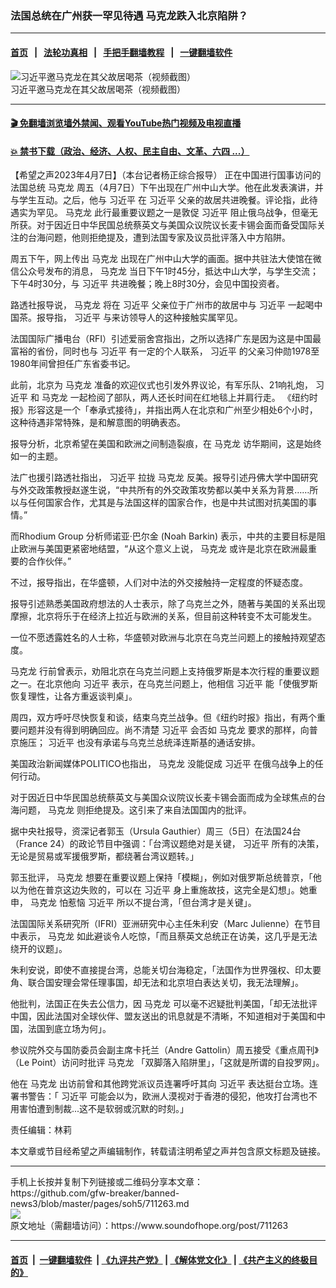 ### 法国总统在广州获一罕见待遇 马克龙跌入北京陷阱？
------------------------

#### [首页](https://github.com/gfw-breaker/banned-news3/blob/master/README.md) &nbsp;&nbsp;|&nbsp;&nbsp; [法轮功真相](https://github.com/begood0513/basic/blob/master/README.md)  &nbsp;&nbsp;|&nbsp;&nbsp; [手把手翻墙教程](https://github.com/gfw-breaker/guides/wiki)  &nbsp;&nbsp;|&nbsp;&nbsp; [一键翻墙软件](https://github.com/gfw-breaker/nogfw/blob/master/README.md)  



<div><img alt="习近平邀马克龙在其父故居喝茶（视频截图）" src="https://img.soundofhope.org/2023-04/1680881964688.png"/>
<br/><figcaption class="caption">
 习近平邀马克龙在其父故居喝茶（视频截图）
</figcaption></div><hr/>

#### [ 🎬  免翻墙浏览墙外禁闻、观看YouTube热门视频及电视直播](https://github.com/gfw-breaker/HelloWorld)

#### [ 💥  禁书下载（政治、经济、人权、民主自由、文革、六四 ...）](https://github.com/gfw-breaker/books/blob/master/README.md)

<div><div class="Content__Wrapper sc-1bvya0-0 elmmKw article_body" data-checkusr="" itemprop="articleBody">
 <div id="post_place_1">
 </div>
 <p class="meta-top">
  <span class="meta">
   【希望之声2023年4月7日】（本台记者杨正综合报导）
  </span>
  正在中国进行国事访问的法国总统
  <ok href="/term/29794">
   马克龙
  </ok>
  周五（4月7日）下午出现在广州中山大学。他在此发表演讲，并与学生互动。之后，他与
  <ok href="/term/1063">
   习近平
  </ok>
  在
  <ok href="/term/1063">
   习近平
  </ok>
  父亲的故居共进晚餐。评论指，此待遇实为罕见。
  <ok href="/term/29794">
   马克龙
  </ok>
  此行最重要议题之一是敦促
  <ok href="/term/1063">
   习近平
  </ok>
  阻止俄乌战争，但毫无所获。对于因近日中华民国总统蔡英文与美国众议院议长麦卡锡会面而备受国际关注的台海问题，他则拒绝提及，遭到法国专家及议员批评落入中方陷阱。
 </p>
 <p>
  周五下午，网上传出
  <ok href="/term/29794">
   马克龙
  </ok>
  出现在广州中山大学的画面。据中共驻法大使馆在微信公众号发布的消息，
  <ok href="/term/29794">
   马克龙
  </ok>
  当日下午1时45分，抵达中山大学，与学生交流；下午4时30分，与
  <ok href="/term/1063">
   习近平
  </ok>
  共进晚餐；晚上8时30分，会见中国投资者。
 </p>
 <p>
  路透社报导说，
  <ok href="/term/29794">
   马克龙
  </ok>
  将在
  <ok href="/term/1063">
   习近平
  </ok>
  父亲位于广州市的故居中与
  <ok href="/term/1063">
   习近平
  </ok>
  一起喝中国茶。报导指，
  <ok href="/term/1063">
   习近平
  </ok>
  与来访领导人的这种接触实属罕见。
 </p>
 <p>
  法国国际广播电台（RFI）引述爱丽舍宫指出，之所以选择广东是因为这是中国最富裕的省份，同时也与
  <ok href="/term/1063">
   习近平
  </ok>
  有一定的个人联系，
  <ok href="/term/1063">
   习近平
  </ok>
  的父亲习仲勋1978至1980年间曾担任广东省委书记。
 </p>
 <p>
  此前，北京为
  <ok href="/term/29794">
   马克龙
  </ok>
  准备的欢迎仪式也引发外界议论，有军乐队、21响礼炮，
  <ok href="/term/1063">
   习近平
  </ok>
  和
  <ok href="/term/29794">
   马克龙
  </ok>
  一起检阅了部队，两人还长时间在红地毯上并肩行走。 《纽约时报》形容这是一个「奉承式接待」，并指出两人在北京和广州至少相处6个小时，这种待遇非常特殊，是和解意图的明确表态。
 </p>
 <p>
  报导分析，北京希望在美国和欧洲之间制造裂痕，在
  <ok href="/term/29794">
   马克龙
  </ok>
  访华期间，这是始终如一的主题。
 </p>
 <p>
  法广也援引路透社指出，
  <ok href="/term/1063">
   习近平
  </ok>
  拉拢
  <ok href="/term/29794">
   马克龙
  </ok>
  反美。报导引述丹佛大学中国研究与外交政策教授赵遂生说，“中共所有的外交政策攻势都以美中关系为背景……所以与任何国家合作，尤其是与法国这样的国家合作，也是中共试图对抗美国的事情。”
 </p>
 <p>
  而Rhodium Group 分析师诺亚·巴尔金 (Noah Barkin) 表示，中共的主要目标是阻止欧洲与美国更紧密地结盟，“从这个意义上说，
  <ok href="/term/29794">
   马克龙
  </ok>
  或许是北京在欧洲最重要的合作伙伴。”
 </p>
 <p>
  不过，报导指出，在华盛顿，人们对中法的外交接触持一定程度的怀疑态度。
 </p>
 <p>
  报导引述熟悉美国政府想法的人士表示，除了乌克兰之外，随著与美国的关系出现摩擦，北京将乐于在经济上拉近与欧洲的关系，但目前这种转变不太可能发生。
 </p>
 <p>
  一位不愿透露姓名的人士称，华盛顿对欧洲与北京在乌克兰问题上的接触持观望态度。
 </p>
 <p>
  <ok href="/term/29794">
   马克龙
  </ok>
  行前曾表示，劝阻北京在乌克兰问题上支持俄罗斯是本次行程的重要议题之一。在北京他向
  <ok href="/term/1063">
   习近平
  </ok>
  表示，在乌克兰问题上，他相信
  <ok href="/term/1063">
   习近平
  </ok>
  能「使俄罗斯恢复理性，让各方重返谈判桌」。
 </p>
 <p>
  周四，双方呼吁尽快恢复和谈，结束乌克兰战争。但《纽约时报》指出，有两个重要问题并没有得到明确回应。尚不清楚
  <ok href="/term/1063">
   习近平
  </ok>
  会否如
  <ok href="/term/29794">
   马克龙
  </ok>
  要求的那样，向普京施压；
  <ok href="/term/1063">
   习近平
  </ok>
  也没有承诺与乌克兰总统泽连斯基的通话安排。
 </p>
 <p>
  美国政治新闻媒体POLITICO也指出，
  <ok href="/term/29794">
   马克龙
  </ok>
  没能促成
  <ok href="/term/1063">
   习近平
  </ok>
  在俄乌战争上的任何行动。
 </p>
 <p>
  对于因近日中华民国总统蔡英文与美国众议院议长麦卡锡会面而成为全球焦点的台海问题，
  <ok href="/term/29794">
   马克龙
  </ok>
  则拒绝提及。这引来了来自法国国内的批评。
 </p>
 <p>
  据中央社报导，资深记者郭玉（Ursula Gauthier）周三（5日）在法国24台（France 24）的政论节目中强调：「台湾议题绝对是关键，
  <ok href="/term/1063">
   习近平
  </ok>
  所有的决策，无论是贸易或军援俄罗斯，都绕著台湾议题转。」
 </p>
 <p>
  郭玉批评，
  <ok href="/term/29794">
   马克龙
  </ok>
  想要在重要议题上保持「模糊」，例如对俄罗斯总统普京，「他以为他在普京这边失败的，可以在
  <ok href="/term/1063">
   习近平
  </ok>
  身上重施故技，这完全是幻想」。她重申，
  <ok href="/term/29794">
   马克龙
  </ok>
  怕惹恼
  <ok href="/term/1063">
   习近平
  </ok>
  所以不提台湾，「但台湾才是关键」。
 </p>
 <p>
  法国国际关系研究所（IFRI）亚洲研究中心主任朱利安（Marc Julienne）在节目中表示，
  <ok href="/term/29794">
   马克龙
  </ok>
  如此避谈令人吃惊，「而且蔡英文总统正在访美，这几乎是无法绕开的议题」。
 </p>
 <p>
  朱利安说，即使不直接提台湾，总能关切台海稳定，「法国作为世界强权、印太要角、联合国安理会常任理事国，却无法和北京坦白表达关切，我无法理解」。
 </p>
 <p>
  他批判，法国正在失去公信力，因
  <ok href="/term/29794">
   马克龙
  </ok>
  可以毫不迟疑批判美国，「却无法批评中国，因此法国对全球伙伴、盟友送出的讯息就是不清晰，不知道相对于美国和中国，法国到底立场为何」。
 </p>
 <p>
  参议院外交与国防委员会副主席卡托兰（Andre Gattolin）周五接受《重点周刊》（Le Point）访问时批评
  <ok href="/term/29794">
   马克龙
  </ok>
  「双脚落入陷阱里」，「这就是所谓的自投罗网」。
 </p>
 <p>
  他在
  <ok href="/term/29794">
   马克龙
  </ok>
  出访前曾和其他跨党派议员连署呼吁其向
  <ok href="/term/1063">
   习近平
  </ok>
  表达挺台立场。连署书警告：「
  <ok href="/term/1063">
   习近平
  </ok>
  可能会以为，欧洲人漠视对于香港的侵犯，他攻打台湾也不用害怕遭到制裁...这不是软弱或沉默的时刻。」
 </p>
 <p class="meta-btm">
  责任编辑：林莉
 </p>
 <p class="meta-btm">
  本文章或节目经希望之声编辑制作，转载请注明希望之声并包含原文标题及链接。
 </p>
</div>
</div>
<hr/>
手机上长按并复制下列链接或二维码分享本文章：<br/>
https://github.com/gfw-breaker/banned-news3/blob/master/pages/soh5/711263.md <br/>
<a href='https://github.com/gfw-breaker/banned-news3/blob/master/pages/soh5/711263.md'><img src='https://github.com/gfw-breaker/banned-news3/blob/master/pages/soh5/711263.md.png'/></a> <br/>
原文地址（需翻墙访问）：https://www.soundofhope.org/post/711263


------------------------
#### [首页](https://github.com/gfw-breaker/banned-news3/blob/master/README.md) &nbsp;|&nbsp; [一键翻墙软件](https://github.com/gfw-breaker/nogfw/blob/master/README.md) &nbsp;| [《九评共产党》](https://github.com/gfw-breaker/9ping.md/blob/master/README.md#九评之一评共产党是什么) | [《解体党文化》](https://github.com/gfw-breaker/jtdwh.md/blob/master/README.md) | [《共产主义的终极目的》](https://github.com/gfw-breaker/gczydzjmd.md/blob/master/README.md)


<img src='http://gfw-breaker.win/banned-news3/pages/soh5/711263.md' width='0px' height='0px'/>